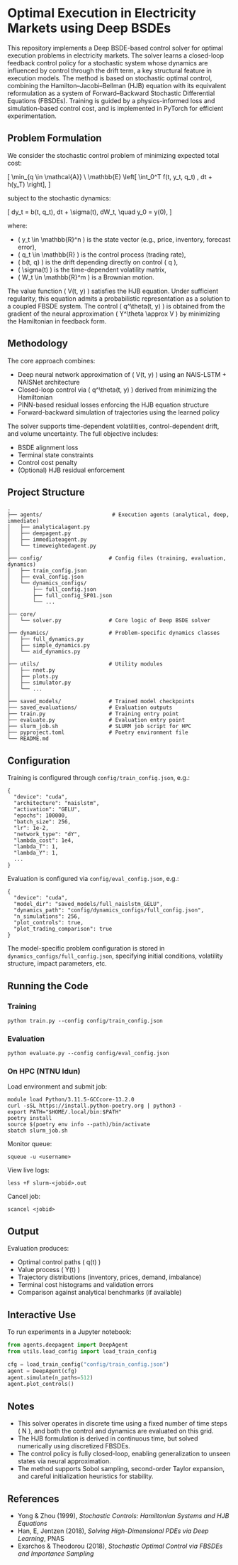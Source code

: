 # Optimal Execution in Electricity Markets using Deep BSDEs

This repository implements a Deep BSDE-based control solver for optimal execution problems in electricity markets. The solver learns a closed-loop feedback control policy for a stochastic system whose dynamics are influenced by control through the drift term, a key structural feature in execution models. The method is based on stochastic optimal control, combining the Hamilton–Jacobi–Bellman (HJB) equation with its equivalent reformulation as a system of Forward–Backward Stochastic Differential Equations (FBSDEs). Training is guided by a physics-informed loss and simulation-based control cost, and is implemented in PyTorch for efficient experimentation.

## Problem Formulation

We consider the stochastic control problem of minimizing expected total cost:

\[
\min_{q \in \mathcal{A}} \ \mathbb{E} \left[ \int_0^T f(t, y_t, q_t) \, dt + h(y_T) \right],
\]

subject to the stochastic dynamics:

\[
dy_t = b(t, q_t)\, dt + \sigma(t)\, dW_t, \quad y_0 = y(0),
\]

where:
- \( y_t \in \mathbb{R}^n \) is the state vector (e.g., price, inventory, forecast error),
- \( q_t \in \mathbb{R} \) is the control process (trading rate),
- \( b(t, q) \) is the drift depending directly on control \( q \),
- \( \sigma(t) \) is the time-dependent volatility matrix,
- \( W_t \in \mathbb{R}^m \) is a Brownian motion.

The value function \( V(t, y) \) satisfies the HJB equation. Under sufficient regularity, this equation admits a probabilistic representation as a solution to a coupled FBSDE system. The control \( q^\theta(t, y) \) is obtained from the gradient of the neural approximation \( Y^\theta \approx V \) by minimizing the Hamiltonian in feedback form.

## Methodology

The core approach combines:
- Deep neural network approximation of \( V(t, y) \) using an NAIS-LSTM + NAISNet architecture
- Closed-loop control via \( q^\theta(t, y) \) derived from minimizing the Hamiltonian
- PINN-based residual losses enforcing the HJB equation structure
- Forward-backward simulation of trajectories using the learned policy

The solver supports time-dependent volatilities, control-dependent drift, and volume uncertainty. The full objective includes:
- BSDE alignment loss
- Terminal state constraints
- Control cost penalty
- (Optional) HJB residual enforcement

## Project Structure

```
.
├── agents/                      # Execution agents (analytical, deep, immediate)
│   ├── analyticalagent.py
│   ├── deepagent.py
│   ├── immediateagent.py
│   └── timeweightedagent.py
│
├── config/                     # Config files (training, evaluation, dynamics)
│   ├── train_config.json
│   ├── eval_config.json
│   └── dynamics_configs/
│       ├── full_config.json
│       ├── full_config_SP01.json
│       └── ...
│
├── core/
│   └── solver.py               # Core logic of Deep BSDE solver
│
├── dynamics/                   # Problem-specific dynamics classes
│   ├── full_dynamics.py
│   ├── simple_dynamics.py
│   └── aid_dynamics.py
│
├── utils/                      # Utility modules
│   ├── nnet.py
│   ├── plots.py
│   ├── simulator.py
│   └── ...
│
├── saved_models/               # Trained model checkpoints
├── saved_evaluations/          # Evaluation outputs
├── train.py                    # Training entry point
├── evaluate.py                 # Evaluation entry point
├── slurm_job.sh                # SLURM job script for HPC
├── pyproject.toml              # Poetry environment file
└── README.md
```

## Configuration

Training is configured through `config/train_config.json`, e.g.:

```
{
  "device": "cuda",
  "architecture": "naislstm",
  "activation": "GELU",
  "epochs": 100000,
  "batch_size": 256,
  "lr": 1e-2,
  "network_type": "dY",
  "lambda_cost": 1e4,
  "lambda_T": 1,
  "lambda_Y": 1,
  ...
}
```

Evaluation is configured via `config/eval_config.json`, e.g.:

```
{
  "device": "cuda",
  "model_dir": "saved_models/full_naislstm_GELU",
  "dynamics_path": "config/dynamics_configs/full_config.json",
  "n_simulations": 256,
  "plot_controls": true,
  "plot_trading_comparison": true
}
```

The model-specific problem configuration is stored in `dynamics_configs/full_config.json`, specifying initial conditions, volatility structure, impact parameters, etc.

## Running the Code

### Training

```
python train.py --config config/train_config.json
```

### Evaluation

```
python evaluate.py --config config/eval_config.json
```

### On HPC (NTNU Idun)

Load environment and submit job:

```
module load Python/3.11.5-GCCcore-13.2.0
curl -sSL https://install.python-poetry.org | python3 -
export PATH="$HOME/.local/bin:$PATH"
poetry install
source $(poetry env info --path)/bin/activate
sbatch slurm_job.sh
```

Monitor queue:

```
squeue -u <username>
```

View live logs:

```
less +F slurm-<jobid>.out
```

Cancel job:

```
scancel <jobid>
```

## Output

Evaluation produces:
- Optimal control paths \( q(t) \)
- Value process \( Y(t) \)
- Trajectory distributions (inventory, prices, demand, imbalance)
- Terminal cost histograms and validation errors
- Comparison against analytical benchmarks (if available)

## Interactive Use

To run experiments in a Jupyter notebook:

```python
from agents.deepagent import DeepAgent
from utils.load_config import load_train_config

cfg = load_train_config("config/train_config.json")
agent = DeepAgent(cfg)
agent.simulate(n_paths=512)
agent.plot_controls()
```

## Notes

- This solver operates in discrete time using a fixed number of time steps \( N \), and both the control and dynamics are evaluated on this grid.
- The HJB formulation is derived in continuous time, but solved numerically using discretized FBSDEs.
- The control policy is fully closed-loop, enabling generalization to unseen states via neural approximation.
- The method supports Sobol sampling, second-order Taylor expansion, and careful initialization heuristics for stability.

## References

- Yong & Zhou (1999), *Stochastic Controls: Hamiltonian Systems and HJB Equations*
- Han, E, Jentzen (2018), *Solving High-Dimensional PDEs via Deep Learning*, PNAS
- Exarchos & Theodorou (2018), *Stochastic Optimal Control via FBSDEs and Importance Sampling*
```

